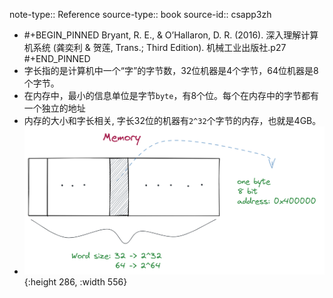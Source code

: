 note-type:: Reference
source-type:: book
source-id:: csapp3zh

- #+BEGIN_PINNED
  Bryant, R. E., & O’Hallaron, D. R. (2016). 深入理解计算机系统 (龚奕利 & 贺莲, Trans.; Third Edition). 机械工业出版社.p27
  #+END_PINNED
- 字长指的是计算机中一个“字”的字节数，32位机器是4个字节，64位机器是8个字节。
- 在内存中，最小的信息单位是字节`byte`，有8个位。每个在内存中的字节都有一个独立的地址
- 内存的大小和字长相关, 字长32位的机器有`2^32`个字节的内存，也就是4GB。
- ![image.png](../assets/image_1652668103010_0.png){:height 286, :width 556}
